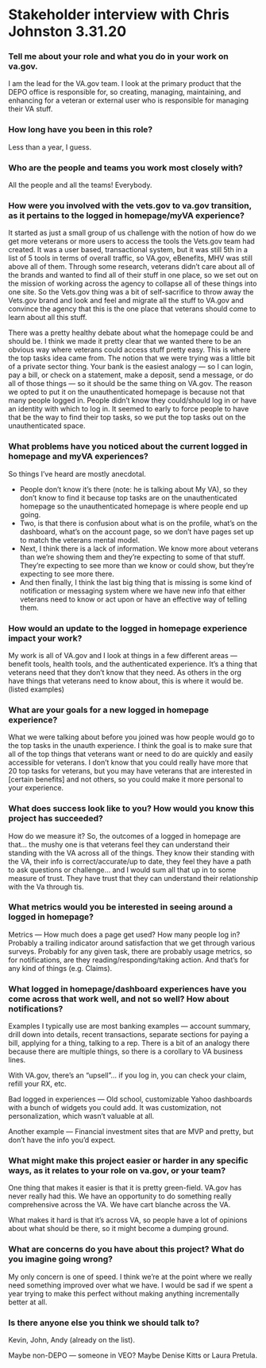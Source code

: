 # Stakeholder interview with Chris Johnston 3.31.20 

### Tell me about your role and what you do in your work on va.gov.

I am the lead for the VA.gov team. I look at the primary product that the DEPO office is responsible for, so creating, managing, maintaining, and enhancing for a veteran or external user who is responsible for managing their VA stuff.

### How long have you been in this role?

Less than a year, I guess.

### Who are the people and teams you work most closely with?

All the people and all the teams! Everybody.

### How were you involved with the vets.gov to va.gov transition, as it pertains to the logged in homepage/myVA experience?

It started as just a small group of us challenge with the notion of how do we get more veterans or more users to access the tools the Vets.gov team had created. It was a user based, transactional system, but it was still 5th in a list of 5 tools in terms of overall traffic, so VA.gov, eBenefits, MHV was still above all of them. Through some research, veterans didn’t care about all of the brands and wanted to find all of their stuff in one place, so we set out on the mission of working across the agency to collapse all of these things into one site. So the Vets.gov thing was a bit of self-sacrifice to throw away the Vets.gov brand and look and feel and migrate all the stuff to VA.gov and convince the agency that this is the one place that veterans should come to learn about all this stuff.

There was a pretty healthy debate about what the homepage could be and should be. I think we made it pretty clear that we wanted there to be an obvious way where veterans could access stuff pretty easy. This is where the top tasks idea came from. The notion that we were trying was a little bit of a private sector thing. Your bank is the easiest analogy — so I can login, pay a bill, or check on a statement, make a deposit, send a message, or do all of those things — so it should be the same thing on VA.gov. The reason we opted to put it on the unauthenticated homepage is because not that many people logged in. People didn’t know they could/should log in or have an identity with which to log in. It seemed to early to force people to have that be the way to find their top tasks, so we put the top tasks out on the unauthenticated space.

### What problems have you noticed about the current logged in homepage and myVA experiences?

So things I’ve heard are mostly anecdotal. 

-	People don’t know it’s there (note: he is talking about My VA), so they don’t know to find it because top tasks are on the unauthenticated homepage so the unauthenticated homepage is where people end up going.
-	Two, is that there is confusion about what is on the profile, what’s on the dashboard, what’s on the account page, so we don’t have pages set up to match the veterans mental model.
-	Next, I think there is a lack of information. We know more about veterans than we’re showing them and they’re expecting to some of that stuff. They’re expecting to see more than we know or could show, but they’re expecting to see more there.
-	And then finally, I think the last big thing that is missing is  some kind of notification or messaging system where we have new info that either veterans need to know or act upon or have an effective way of telling them.

### How would an update to the logged in homepage experience impact your work?

My work is all of VA.gov and I look at things in a few different areas — benefit tools, health tools, and the authenticated experience. It’s a thing that veterans need that they don’t know that they need. As others in the org have things that veterans need to know about, this is where it would be. (listed examples)

### What are your goals for a new logged in homepage experience?

What we were talking about before you joined was how people would go to the top tasks in the unauth experience. I think the goal is to make sure that all of the top things that veterans want or need to do are quickly and easily accessible for veterans. I don’t know that you could really have more that 20 top tasks for veterans, but you may have veterans that are interested in [certain benefits] and not others, so you could make it more personal to your experience.

### What does success look like to you? How would you know this project has succeeded?

How do we measure it? So, the outcomes of a logged in homepage are that… the mushy one is that veterans feel they can understand their standing with the VA across all of the things. They know their standing with the VA, their info is correct/accurate/up to date, they feel they have a path to ask questions or challenge… and I would sum all that up in to some measure of trust. They have trust that they can understand their relationship with the Va through tis.

### What metrics would you be interested in seeing around a logged in homepage?

Metrics — How much does a page get used? How many people log in? Probably a trailing indicator around satisfaction that we get through various surveys. Probably for any given task, there are probably usage metrics, so for notifications, are they reading/responding/taking action. And that’s for any kind of things (e.g. Claims).

### What logged in homepage/dashboard experiences have you come across that work well, and not so well? How about notifications?

Examples I typically use are most banking examples — account summary, drill down into details, recent transactions, separate sections for paying a bill, applying for a thing, talking to a rep. There is a bit of an analogy there because there are multiple things, so there is a corollary to VA business lines.

With VA.gov, there’s an “upsell”… if you log in, you can check your claim, refill your RX, etc.

Bad logged in experiences — Old school, customizable Yahoo dashboards with a bunch of widgets you could add. It was customization, not personalization, which wasn’t valuable at all.

Another example — Financial investment sites that are MVP and pretty, but don’t have the info you’d expect.

### What might make this project easier or harder in any specific ways, as it relates to your role on va.gov, or your team?

One thing that makes it easier is that it is pretty green-field. VA.gov has never really had this. We have an opportunity to do something really comprehensive across the VA. We have cart blanche across the VA.

What makes it hard is that it’s across VA, so people have a lot of opinions about what should be there, so it might become a dumping ground.

### What are concerns do you have about this project? What do you imagine going wrong?

My only concern is one of speed. I think we’re at the point where we really need something improved over what we have. I would be sad if we spent a year trying to make this perfect without making anything incrementally better at all.

### Is there anyone else you think we should talk to?

Kevin, John, Andy (already on the list).

Maybe non-DEPO — someone in VEO? Maybe Denise Kitts or Laura Pretula.
